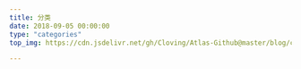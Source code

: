 ```yaml
---
title: 分类
date: 2018-09-05 00:00:00
type: "categories"
top_img: https://cdn.jsdelivr.net/gh/Cloving/Atlas-Github@master/blog/categories_img.jpg

---
```


